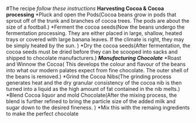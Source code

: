 #The recipe
*follow these instructions*
**Harvesting Cocoa & Cocoa processing**
*Pluck and open the Pods(Cocoa beans grow in pods that sprout off of the trunk and branches of cocoa trees. The pods are about the size of a football.)
*Ferment the cocoa seeds(Now the beans undergo the fermentation processing. They are either placed in large, shallow, heated trays or covered with large banana leaves. If the climate is right, they may be simply heated by the sun. )
*Dry the cocoa seeds(After fermentation, the cocoa seeds must be dried before they can be scooped into sacks and shipped to chocolate manufacturers.)
***Manufacturing Chocolate***
*Roast and Winnow the Cocoa( This develops the colour and flavour of the beans into what our modern palates expect from fine chocolate. The outer shell of the beans is removed.)
*Grind the Cocoa Nibs(The grinding process generates heat and the dry granular consistency of the cocoa nib is then turned into a liquid as the high amount of fat contained in the nib melts.)
*Blend Cocoa liquor and mold Chocolate(After the mixing process, the blend is further refined to bring the particle size of the added milk and sugar down to the desired fineness. )
*Mix this with the remaing ingredients to make the perfect chocolate
